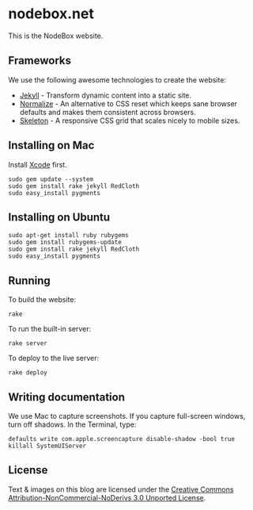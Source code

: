 nodebox.net
===========
This is the NodeBox website.


Frameworks
----------
We use the following awesome technologies to create the website:

* [Jekyll][] - Transform dynamic content into a static site.
* [Normalize][] - An alternative to CSS reset which keeps sane browser defaults and makes them consistent across browsers.
* [Skeleton][] - A responsive CSS grid that scales nicely to mobile sizes.


Installing on Mac
-----------------
Install [Xcode][] first.

    sudo gem update --system
    sudo gem install rake jekyll RedCloth
    sudo easy_install pygments


Installing on Ubuntu
--------------------

    sudo apt-get install ruby rubygems
    sudo gem install rubygems-update
    sudo gem install rake jekyll RedCloth
    sudo easy_install pygments


Running
-------
To build the website:

    rake

To run the built-in server:

    rake server
    
To deploy to the live server:

    rake deploy


Writing documentation
---------------------
We use Mac to capture screenshots. If you capture full-screen windows, turn off shadows. In the Terminal, type:

    defaults write com.apple.screencapture disable-shadow -bool true
    killall SystemUIServer


License
-------
Text & images on this blog are licensed under the [Creative Commons Attribution-NonCommercial-NoDerivs 3.0 Unported License][cc].

[Jekyll]: http://github.com/mojombo/jekyll
[Normalize]: https://github.com/jonathantneal/normalize.css
[Skeleton]: http://www.getskeleton.com/
[Xcode]: http://itunes.apple.com/us/app/xcode/id422352214
[cc]: http://creativecommons.org/licenses/by-nc-nd/3.0/